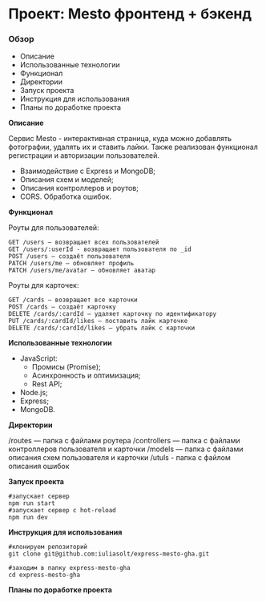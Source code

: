 # Проект: Mesto фронтенд + бэкенд

### Обзор
* Описание
* Использованные технологии
* Функционал
* Директории
* Запуск проекта
* Инструкция для использования
* Планы по доработке проекта

**Описание**

Cервис Mesto - интерактивная страница, куда можно добавлять фотографии, удалять их и ставить лайки. Также реализован функционал регистрации и авторизации пользователей. 

* Взаимодействие с Express и MongoDB;
* Описания схем и моделей;
* Описания контроллеров и роутов;
* CORS. Обработка ошибок.

**Функционал**

Роуты для пользователей:

    GET /users — возвращает всех пользователей
    GET /users/:userId - возвращает пользователя по _id
    POST /users — создаёт пользователя 
    PATCH /users/me — обновляет профиль
    PATCH /users/me/avatar — обновляет аватар

Роуты для карточек:

    GET /cards — возвращает все карточки
    POST /cards — создаёт карточку
    DELETE /cards/:cardId — удаляет карточку по идентификатору
    PUT /cards/:cardId/likes — поставить лайк карточке
    DELETE /cards/:cardId/likes — убрать лайк с карточки 

**Использованные технологии**

* JavaScript:
  * Промисы (Promise);
  * Асинхронность и оптимизация;
  * Rest API;
* Node.js;
* Express;
* MongoDB.

**Директории**

/routes — папка с файлами роутера
/controllers — папка с файлами контроллеров пользователя и карточки
/models — папка с файлами описания схем пользователя и карточки
/utuls - папка с файлом описания ошибок

**Запуск проекта**
```
#запускает сервер
npm run start 
#запускает сервер с hot-reload
npm run dev
```

**Инструкция для использования**
```
#клонируем репозиторий
git clone git@github.com:iuliasolt/express-mesto-gha.git

#заходим в папку express-mesto-gha
cd express-mesto-gha
```


**Планы по доработке проекта**


